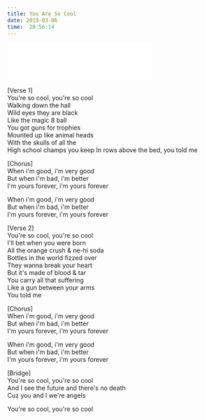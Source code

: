 ```yaml
---
title: You Are So Cool
date: 2019-03-06 
time:  20:56:14
---
```


<iframe frameborder="no" border="0" marginwidth="0" marginheight="0" width='330' height='86' src="//music.163.com/outchain/player?type=2&id=35625418&auto=1&height=66"></iframe>

[Verse 1]   
You're so cool, you're so cool  
Walking down the hall   
Wild eyes they are black    
Like the magic 8 ball   
You got guns for trophies   
Mounted up like animal heads    
With the skulls of all the  
High school champs you keep 
In rows above the bed, you told me  

[Chorus]    
When i'm good, i'm very good    
But when i'm bad, i'm better    
I'm yours forever, i'm yours forever    

When i'm good, i'm very good    
But when i'm bad, i'm better    
I'm yours forever, i'm yours forever    

[Verse 2]   
You're so cool, you're so cool  
I'll bet when you were born  
All the orange crush & ne-hi soda   
Bottles in the world fizzed over    
They wanna break your heart  
But it's made of blood & tar        
You carry all that suffering     
Like a gun between your arms    
You told me

[Chorus]    
When i'm good, i'm very good    
But when i'm bad, i'm better    
I'm yours forever, i'm yours forever    

When i'm good, i'm very good    
But when i'm bad, i'm better    
I'm yours forever, i'm yours forever    

[Bridge]    
You're so cool, you're so cool  
And I see the future and there's no death   
Cuz you and I we're angels  

You're so cool, you're so cool

